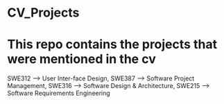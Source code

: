 # CV_Projects

# This repo contains the projects that were mentioned in the cv

SWE312 --> User Inter-face Design,
SWE387 --> Software Project Management,
SWE316 --> Software Design & Architecture,
SWE215 --> Software Requirements Engineering
